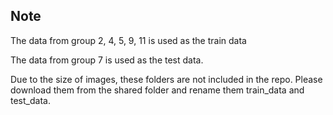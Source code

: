 ## Note
The data from group 2, 4, 5, 9, 11 is used as the train data

The data from group 7 is used as the test data.

Due to the size of images, these folders are not included in the repo. Please download them from the shared folder and rename them train_data and test_data.